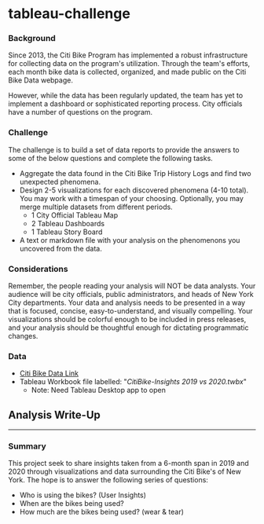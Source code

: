 # tableau-challenge

### Background
Since 2013, the Citi Bike Program has implemented a robust infrastructure for collecting data on the program's utilization. Through the team's efforts, each month bike data is collected, organized, and made public on the Citi Bike Data webpage.

However, while the data has been regularly updated, the team has yet to implement a dashboard or sophisticated reporting process. City officials have a number of questions on the program.

### Challenge
The challenge is to build a set of data reports to provide the answers to some of the below questions and complete the following tasks.
* Aggregate the data found in the Citi Bike Trip History Logs and find two unexpected phenomena.
* Design 2-5 visualizations for each discovered phenomena (4-10 total). You may work with a timespan of your choosing. Optionally, you may merge multiple datasets from different periods.
    * 1 City Official Tableau Map
    * 2 Tableau Dashboards
    * 1 Tableau Story Board
* A text or markdown file with your analysis on the phenomenons you uncovered from the data.

### Considerations
Remember, the people reading your analysis will NOT be data analysts. Your audience will be city officials, public administrators, and heads of New York City departments. Your data and analysis needs to be presented in a way that is focused, concise, easy-to-understand, and visually compelling. Your visualizations should be colorful enough to be included in press releases, and your analysis should be thoughtful enough for dictating programmatic changes.

### Data
* [Citi Bike Data Link](https://www.citibikenyc.com/system-data)
* Tableau Workbook file labelled: "*CitiBike-Insights 2019 vs 2020.twbx*"
    * Note: Need Tableau Desktop app to open

## Analysis Write-Up
_____________

### Summary
This project seek to share insights taken from a 6-month span in 2019 and 2020 through visualizations and data surrounding the Citi Bike's of New York. The hope is to answer the following series of questions:
* Who is using the bikes? (User Insights)
* When are the bikes being used?
* How much are the bikes being used? (wear & tear)